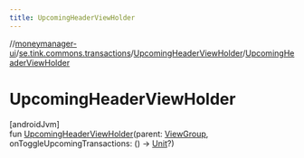 ```yaml
---
title: UpcomingHeaderViewHolder
---
```

//[moneymanager-ui](../../../index.html)/[se.tink.commons.transactions](../index.html)/[UpcomingHeaderViewHolder](index.html)/[UpcomingHeaderViewHolder](-upcoming-header-view-holder.html)



# UpcomingHeaderViewHolder



[androidJvm]\
fun [UpcomingHeaderViewHolder](-upcoming-header-view-holder.html)(parent: [ViewGroup](https://developer.android.com/reference/kotlin/android/view/ViewGroup.html), onToggleUpcomingTransactions: () -&gt; [Unit](https://kotlinlang.org/api/latest/jvm/stdlib/kotlin/-unit/index.html)?)




